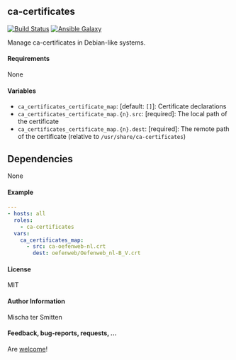 ## ca-certificates

[![Build Status](https://travis-ci.org/Oefenweb/ansible-ca-certificates.svg?branch=master)](https://travis-ci.org/Oefenweb/ansible-ca-certificates) [![Ansible Galaxy](http://img.shields.io/badge/ansible--galaxy-ca--certificates-blue.svg)](https://galaxy.ansible.com/Oefenweb/ansible-ca-certificates)

Manage ca-certificates in Debian-like systems.

#### Requirements

None

#### Variables

* `ca_certificates_certificate_map`: [default: `[]`]: Certificate declarations
* `ca_certificates_certificate_map.{n}.src`: [required]: The local path of the certificate
* `ca_certificates_certificate_map.{n}.dest`: [required]: The remote path of the certificate (relative to `/usr/share/ca-certificates`)

## Dependencies

None

#### Example

```yaml
---
- hosts: all
  roles:
    - ca-certificates
  vars:
    ca_certificates_map:
      - src: ca-oefenweb-nl.crt
        dest: oefenweb/Oefenweb_nl-B_V.crt
```

#### License

MIT

#### Author Information

Mischa ter Smitten

#### Feedback, bug-reports, requests, ...

Are [welcome](https://github.com/Oefenweb/ansible-ca-certificates/issues)!
